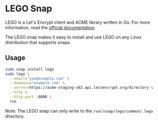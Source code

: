 # LEGO Snap

LEGO is a Let's Encrypt client and ACME library written in Go. For more information, read the [official documentation](https://go-acme.github.io/lego/usage/).

The LEGO snap makes it easy to install and use LEGO on any Linux distribution that supports snaps.

## Usage

```bash
sudo snap install lego
sudo lego \
  --email="you@example.com" \
  --domains="example.com" \
  --server=https://acme-staging-v02.api.letsencrypt.org/directory \
  --http \
  --http.port :8080 \
  run
```

Note: The LEGO snap can only write to the `/var/snap/lego/common/.lego` directory.
